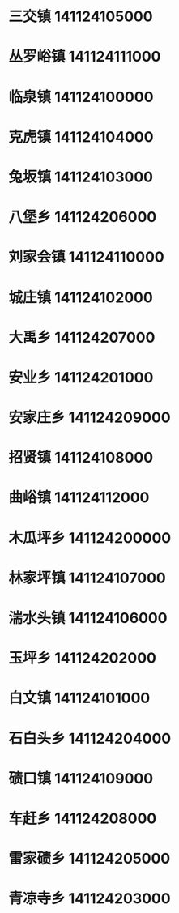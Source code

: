 # 三交镇 141124105000
# 丛罗峪镇 141124111000
# 临泉镇 141124100000
# 克虎镇 141124104000
# 兔坂镇 141124103000
# 八堡乡 141124206000
# 刘家会镇 141124110000
# 城庄镇 141124102000
# 大禹乡 141124207000
# 安业乡 141124201000
# 安家庄乡 141124209000
# 招贤镇 141124108000
# 曲峪镇 141124112000
# 木瓜坪乡 141124200000
# 林家坪镇 141124107000
# 湍水头镇 141124106000
# 玉坪乡 141124202000
# 白文镇 141124101000
# 石白头乡 141124204000
# 碛口镇 141124109000
# 车赶乡 141124208000
# 雷家碛乡 141124205000
# 青凉寺乡 141124203000
